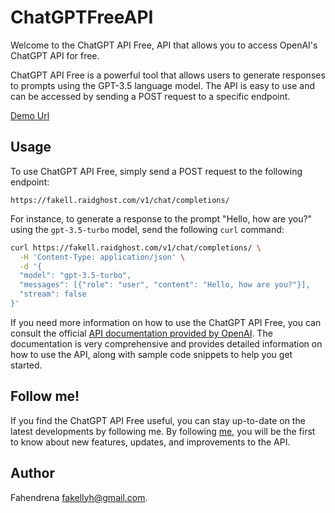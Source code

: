 # ChatGPTFreeAPI

Welcome to the ChatGPT API Free, API that allows you to access OpenAI's ChatGPT API for free.

ChatGPT API Free is a powerful tool that allows users to generate responses to prompts using the GPT-3.5 language model. The API is easy to use and can be accessed by sending a POST request to a specific endpoint. 

[Demo Url](https://fakell.raidghost.com/)

## Usage

To use ChatGPT API Free, simply send a POST request to the following endpoint:

```
https://fakell.raidghost.com/v1/chat/completions/
```

For instance, to generate a response to the prompt "Hello, how are you?" using the `gpt-3.5-turbo` model, send the following `curl` command:

```sh
curl https://fakell.raidghost.com/v1/chat/completions/ \
  -H 'Content-Type: application/json' \
  -d '{
  "model": "gpt-3.5-turbo",
  "messages": [{"role": "user", "content": "Hello, how are you?"}],
  "stream": false
}'
```

If you need more information on how to use the ChatGPT API Free, you can consult the official [API documentation provided by OpenAI](https://platform.openai.com/docs/api-reference/chat/create). The documentation is very comprehensive and provides detailed information on how to use the API, along with sample code snippets to help you get started.

## Follow me!

If you find the ChatGPT API Free useful, you can stay up-to-date on the latest developments by following me. By following [me](https://github.com/fakellgit), you will be the first to know about new features, updates, and improvements to the API.

## Author
Fahendrena
[fakellyh@gmail.com](mailto:fakellyh@gmail.com).


